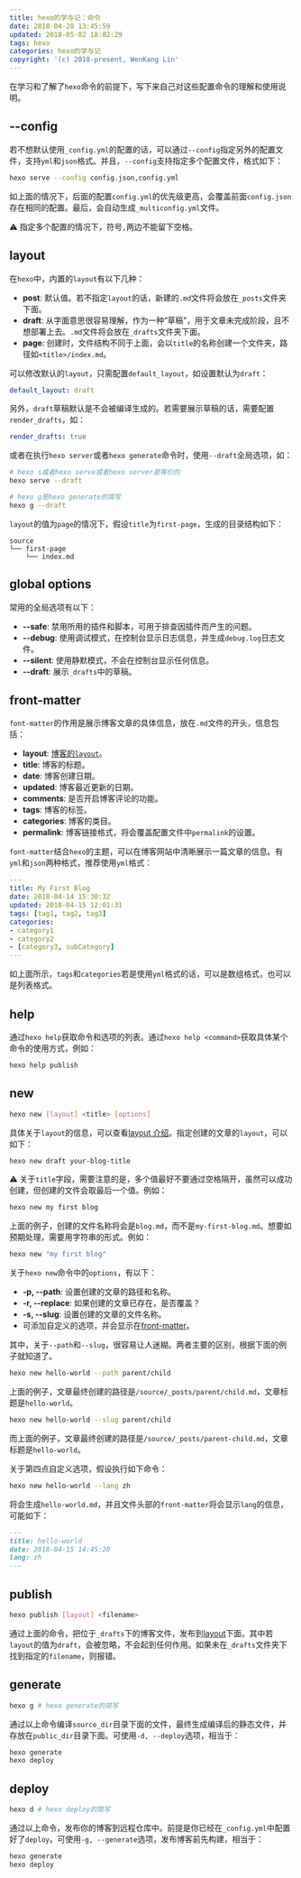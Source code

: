 ```yaml
---
title: hexo的学与记：命令
date: 2018-04-28 13:45:59
updated: 2018-05-02 18:02:29
tags: hexo
categories: hexo的学与记
copyright: '(c) 2018-present, WenKang Lin'
---
```


在学习和了解了`hexo`命令的前提下，写下来自己对这些配置命令的理解和使用说明。

<!-- more -->

## --config

若不想默认使用`_config.yml`的配置的话，可以通过`--config`指定另外的配置文件，支持`yml`和`json`格式。并且，`--config`支持指定多个配置文件，格式如下：

```bash
hexo serve --config config.json,config.yml
```

如上面的情况下，后面的配置`config.yml`的优先级更高，会覆盖前面`config.json`存在相同的配置。最后，会自动生成`_multiconfig.yml`文件。

:warning: 指定多个配置的情况下，符号`,`两边不能留下空格。

## layout

在`hexo`中，内置的`layout`有以下几种：

* **post**: 默认值。若不指定`layout`的话，新建的`.md`文件将会放在`_posts`文件夹下面。
* **draft**: 从字面意思很容易理解，作为一种“草稿”，用于文章未完成阶段，且不想部署上去。`.md`文件将会放在`_drafts`文件夹下面。
* **page**: 创建时，文件结构不同于上面，会以`title`的名称创建一个文件夹，路径如`<title>/index.md`。

可以修改默认的`layout`，只需配置`default_layout`，如设置默认为`draft`：

```yml
default_layout: draft
```

另外，`draft`草稿默认是不会被编译生成的。若需要展示草稿的话，需要配置`render_drafts`，如：

```yml
render_drafts: true
```

或者在执行`hexo server`或者`hexo generate`命令时，使用`--draft`全局选项，如：

```bash
# hexo s或者hexo serve或者hexo server是等价的
hexo serve --draft

# hexo g是hexo generate的简写
hexo g --draft
```

`layout`的值为`page`的情况下，假设`title`为`first-page`，生成的目录结构如下：

```shell
source
└── first-page
    └── index.md
```

## global options

常用的全局选项有以下：

* **--safe**: 禁用所用的插件和脚本，可用于排查因插件而产生的问题。
* **--debug**: 使用调试模式，在控制台显示日志信息，并生成`debug.log`日志文件。
* **--silent**: 使用静默模式，不会在控制台显示任何信息。
* **--draft**: 展示`_drafts`中的草稿。

## front-matter

`font-matter`的作用是展示博客文章的具体信息，放在`.md`文件的开头，信息包括：

* **layout**: [博客的`layout`](#layout)。
* **title**: 博客的标题。
* **date**: 博客创建日期。
* **updated**: 博客最近更新的日期。
* **comments**: 是否开启博客评论的功能。
* **tags**: 博客的标签。
* **categories**: 博客的类目。
* **permalink**: 博客链接格式，将会覆盖配置文件中`permalink`的设置。

`font-matter`结合`hexo`的主题，可以在博客网站中清晰展示一篇文章的信息。有`yml`和`json`两种格式，推荐使用`yml`格式：

```yml
---
title: My First Blog
date: 2018-04-14 15:30:32
updated: 2018-04-15 12:01:31
tags: [tag1, tag2, tag3]
categories:
- category1
- category2
- [category3, subCategory]
---
```

如上面所示，`tags`和`categories`若是使用`yml`格式的话，可以是数组格式，也可以是列表格式。

## help

通过`hexo help`获取命令和选项的列表。通过`hexo help <command>`获取具体某个命令的使用方式，例如：

```bash
hexo help publish
```

## new

```bash
hexo new [layout] <title> [options]
```

具体关于`layout`的信息，可以查看[layout 介绍](#layout)。指定创建的文章的`layout`，可以如下：

```bash
hexo new draft your-blog-title
```

:warning: 关于`title`字段，需要注意的是，多个值最好不要通过空格隔开，虽然可以成功创建，但创建的文件会取最后一个值。例如：

```bash
hexo new my first blog
```

上面的例子，创建的文件名称将会是`blog.md`，而不是`my-first-blog.md`。想要如预期处理，需要用字符串的形式。例如：

```bash
hexo new "my first blog"
```

关于`hexo new`命令中的`options`，有以下：

* **-p, --path**: 设置创建的文章的路径和名称。
* **-r, --replace**: 如果创建的文章已存在，是否覆盖？
* **-s, --slug**: 设置创建的文章的文件名称。
* 可添加自定义的选项，并会显示在[front-matter](#front-matter)。

其中，关于`--path`和`--slug`，很容易让人迷糊。两者主要的区别，根据下面的例子就知道了。

```bash
hexo new hello-world --path parent/child
```

上面的例子，文章最终创建的路径是`/source/_posts/parent/child.md`，文章标题是`hello-world`。

```bash
hexo new hello-world --slug parent/child
```

而上面的例子，文章最终创建的路径是`/source/_posts/parent-child.md`，文章标题是`hello-world`。

关于第四点自定义选项，假设执行如下命令：

```bash
hexo new hello-world --lang zh
```

将会生成`hello-world.md`，并且文件头部的`front-matter`将会显示`lang`的信息，可能如下：

```markdown
---
title: hello-world
date: 2018-04-15 14:45:20
lang: zh
---
```

## publish

```bash
hexo publish [layout] <filename>
```

通过上面的命令，把位于`_drafts`下的博客文件，发布到[layout](#layout)下面。其中若`layout`的值为`draft`，会被忽略，不会起到任何作用。如果未在`_drafts`文件夹下找到指定的`filename`，则报错。

## generate

```bash
hexo g # hexo generate的简写
```

通过以上命令编译`source_dir`目录下面的文件，最终生成编译后的静态文件，并存放在`public_dir`目录下面。可使用`-d, --deploy`选项，相当于：

```bash
hexo generate
hexo deploy
```

## deploy

```bash
hexo d # hexo deploy的简写
```

通过以上命令，发布你的博客到远程仓库中。前提是你已经在`_config.yml`中配置好了`deploy`。可使用`-g, --generate`选项，发布博客前先构建，相当于：

```bash
hexo generate
hexo deploy
```
